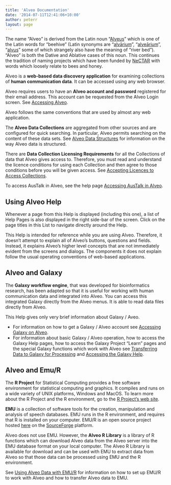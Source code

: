 ```yaml
---
title: 'Alveo Documentation'
date: '2014-07-11T12:41:06+10:00'
author: peterr
layout: page
---
```


The name “Alveo” is derived from the Latin noun “[Alveus](http://en.wiktionary.org/wiki/alveus)” which is one of the Latin words for “beehive” (Latin synonyms are “[alvārium](http://en.wiktionary.org/wiki/alvarium)”, “[alveārium](http://en.wiktionary.org/wiki/alvearium)”, “[alvus](http://en.wiktionary.org/wiki/alvus)” some of which strangely also have the meaning of “river bed”). “Alveo” is both the Dative and Ablative cases of this noun. This continues the tradition of naming projects which have been funded by [NeCTAR](https://nectar.org.au/home "NeCTAR") with words which loosely relate to bees and honey.



Alveo is a **web-based data discovery application** for examining collections of **human communication data**. It can be accessed using any web browser.

Alveo requires users to have an **Alveo account and password** registered for their email address. This account can be requested from the Alveo Login screen. See [Accessing Alveo](/alveo-help/getting-access-to-alveo-and-galaxy/accessing-alveo "Getting Access to the Alveo Web Service").

Alveo follows the same conventions that are used by almost any web application.

The **Alveo Data Collections** are aggregated from other sources and are configured for quick searching. In particular, Alveo permits searching on the content of these data sets. See [Alveo Data Structures](/alveo-help/alveo-data-structures "Alveo Data Structures") for information on the way Alveo data is structured.

There are **Data Collection Licensing Requirements** for all the Collections of data that Alveo gives access to. Therefore, you must read and understand the licence conditions for using each Collection and then agree to those conditions before you will be given access. See [Accepting Licences to Access Collections](/alveo-help/getting-access-to-alveo-and-galaxy/accepting-licences-to-access-collections "Accepting Licences to Access Collections").

To access AusTalk in Alveo, see the help page [Accessing AusTalk in Alveo](/tutorials/accessing-austalk-in-alveo).

## **Using Alveo Help**

Whenever a page from this Help is displayed (including this one), a list of Help Pages is also displayed in the right side-bar of the screen. Click on the page titles in this List to navigate directly around the Help.

This Help is intended for reference while you are using Alveo. Therefore, it doesn’t attempt to explain all of Alveo’s buttons, questions and fields. Instead, it explains Alveo’s higher level concepts that are not immediately evident from the screens and dialogs. The components it does not explain follow the usual operating conventions of web-based applications.

## **Alveo and Galaxy**

The **Galaxy workflow engine**, that was developed for bioinformatics research, has been adapted so that it is useful for working with human communication data and integrated into Alveo. You can access this integrated Galaxy directly from the Alveo menus. It is able to read data files directly from Alveo.

This Help gives only very brief information about Galaxy / Aveo.

- For information on how to get a Galaxy / Alveo account see [Accessing Galaxy on Alveo](/alveo-help/getting-access-to-alveo-and-galaxy/accessing-galaxy-on-alveo "Accessing the Galaxy Web Service **").
- For information about basic Galaxy / Alveo operation, how to access the Galaxy Help pages, how to access the Galaxy Project “Learn” pages and the special Galaxy functions which work with Alveo see [Transferring Data to Galaxy for Processing](/alveo-help/analysing-data/transferring-data-to-galaxy-for-processing "Transferring Data to Galaxy for Processing") and [Accessing the Galaxy Help](/alveo-help/analysing-data/transferring-data-to-galaxy-for-processing/accessing-the-galaxy-help).

## **Alveo and Emu/R**

The **R Project** for Statistical Computing provides a free software environment for statistical computing and graphics. It compiles and runs on a wide variety of UNIX platforms, Windows and MacOS. To learn more about the R Project and the R environment, go to the [R Project’s web site](http://www.r-project.org/).

**EMU** is a collection of software tools for the creation, manipulation and analysis of speech databases. EMU runs in the R environment, and requires that R is installed on your computer. EMU/R is an open source project hosted [here](/ "EMU on SourceForge") on the [SourceForge](http://sourceforge.net "The SourceForge Homepage") platform.

Alveo does not use EMU. However, the **Alveo R Library** is a library of R functions which can download Alveo data from the Alveo server into the EMU database format on your local computer. The Alveo R Library is available for download and can be used with EMU to extract data from Alveo so that those data can be processed using EMU and the R environment.

See [Using Alveo Data with EMU/R](/alveo-help/analysing-data/using-alveo-data-with-emur "Using Alveo Data with Emu/R") for information on how to set up EMU/R to work with Alveo and how to transfer Alveo data to EMU.